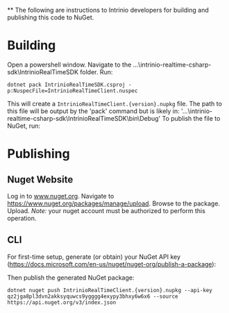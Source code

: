 ** The following are instructions to Intrinio developers for building and publishing this code to NuGet.

# Building

Open a powershell window. Navigate to the ...\intrinio-realtime-csharp-sdk\IntrinioRealTimeSDK folder. Run:

```
dotnet pack IntrinioRealTimeSDK.csproj -p:NuspecFile=IntrinioRealTimeClient.nuspec
```

This will create a `IntrinioRealTimeClient.{version}.nupkg` file. The path to this file will be output by the 'pack' command but is likely in:
'...\intrinio-realtime-csharp-sdk\IntrinioRealTimeSDK\bin\Debug\'
To publish the file to NuGet, run:

# Publishing

## Nuget Website
Log in to www.nuget.org. Navigate to https://www.nuget.org/packages/manage/upload. Browse to the package. Upload.
*Note:* your nuget account must be authorized to perform this operation.

## CLI
For first-time setup, generate (or obtain) your NuGet API key (https://docs.microsoft.com/en-us/nuget/nuget-org/publish-a-package):

Then publish the generated NuGet package:

```
dotnet nuget push IntrinioRealTimeClient.{version}.nupkg --api-key qz2jga8pl3dvn2akksyquwcs9ygggg4exypy3bhxy6w6x6 --source https://api.nuget.org/v3/index.json
```
